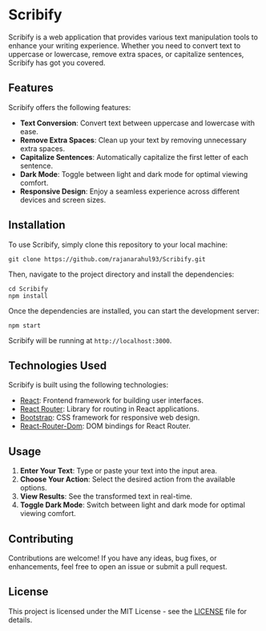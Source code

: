 # Scribify

Scribify is a web application that provides various text manipulation tools to enhance your writing experience. Whether you need to convert text to uppercase or lowercase, remove extra spaces, or capitalize sentences, Scribify has got you covered.

## Features

Scribify offers the following features:

- **Text Conversion**: Convert text between uppercase and lowercase with ease.
- **Remove Extra Spaces**: Clean up your text by removing unnecessary extra spaces.
- **Capitalize Sentences**: Automatically capitalize the first letter of each sentence.
- **Dark Mode**: Toggle between light and dark mode for optimal viewing comfort.
- **Responsive Design**: Enjoy a seamless experience across different devices and screen sizes.

## Installation

To use Scribify, simply clone this repository to your local machine:

```
git clone https://github.com/rajanarahul93/Scribify.git
```

Then, navigate to the project directory and install the dependencies:

```
cd Scribify
npm install
```

Once the dependencies are installed, you can start the development server:

```
npm start
```

Scribify will be running at `http://localhost:3000`.

## Technologies Used

Scribify is built using the following technologies:

- [React](https://reactjs.org/): Frontend framework for building user interfaces.
- [React Router](https://reactrouter.com/): Library for routing in React applications.
- [Bootstrap](https://getbootstrap.com/): CSS framework for responsive web design.
- [React-Router-Dom](https://www.npmjs.com/package/react-router-dom): DOM bindings for React Router.

## Usage

1. **Enter Your Text**: Type or paste your text into the input area.
2. **Choose Your Action**: Select the desired action from the available options.
3. **View Results**: See the transformed text in real-time.
4. **Toggle Dark Mode**: Switch between light and dark mode for optimal viewing comfort.

## Contributing

Contributions are welcome! If you have any ideas, bug fixes, or enhancements, feel free to open an issue or submit a pull request.

## License

This project is licensed under the MIT License - see the [LICENSE](LICENSE) file for details.
